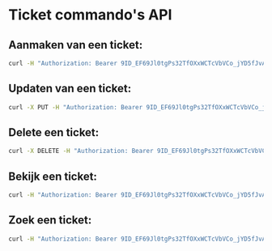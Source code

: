 # Ticket commando's API

## Aanmaken van een ticket:

```bash
curl -H "Authorization: Bearer 9ID_EF69Jl0tgPs32TfOXxWCTcVbVCo_jYD5fJvAzML1mJHn0ouIUhKGl0DIRiuB" http://localhost:8080/api/v1/tickets -H "Content-Type: application/json" -d '{ "title": "ticket1TEST", "group": "api", "customer": "api@claritas.net", "priority": "3 high", "article": { "subject": "onderwerp", "body": "ticket1 werkt", "type": "note", "internal": false } }'

```



## Updaten van een ticket:
```bash
curl -X PUT -H "Authorization: Bearer 9ID_EF69Jl0tgPs32TfOXxWCTcVbVCo_jYD5fJvAzML1mJHn0ouIUhKGl0DIRiuB" http://localhost:8080/api/v1/tickets/3 -H "Content-Type: application/json" -d '{"title": "ticket1TEST","group": "api","state": "open","priority": "3 high","article": { "subject": "Update via API", "body": "Ticket1TEST", "internal": true}}'

```



## Delete een ticket:
```bash
curl -X DELETE -H "Authorization: Bearer 9ID_EF69Jl0tgPs32TfOXxWCTcVbVCo_jYD5fJvAzML1mJHn0ouIUhKGl0DIRiuB" http://localhost:8080/api/v1/tickets/2'

```



## Bekijk een ticket:
```bash
curl -H "Authorization: Bearer 9ID_EF69Jl0tgPs32TfOXxWCTcVbVCo_jYD5fJvAzML1mJHn0ouIUhKGl0DIRiuB" http://localhost:8080/api/v1/tickets/1
```



## Zoek een ticket:
```bash
curl -H "Authorization: Bearer 9ID_EF69Jl0tgPs32TfOXxWCTcVbVCo_jYD5fJvAzML1mJHn0ouIUhKGl0DIRiuB" http://localhost:8080/api/v1/tickets/search?query={search string}&limit=10
```
